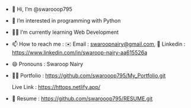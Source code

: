 - 👋 Hi, I’m @swarooop795
- 🐍 I’m interested in programming with Python 
- 👩‍💻 I’m currently learning Web Development
- 📫 How to reach me :
  ✉️ Email : swaroopnairy@gmail.com,
  🔗 Linkedin : https://www.linkedin.com/in/swaroop-nairy-aa615526a
- 😄 Pronouns : Swaroop Nairy
- 👨‍🦱 Portfolio : https://github.com/swarooop795/My_Portfolio.git
  
     Live Link : https://httops.netlify.app/
- 📄 Resume : https://github.com/swarooop795/RESUME.git

<!---
swarooop795/swarooop795 is a ✨ special ✨ repository because its `README.md` (this file) appears on your GitHub profile.
You can click the Preview link to take a look at your changes.
--->
